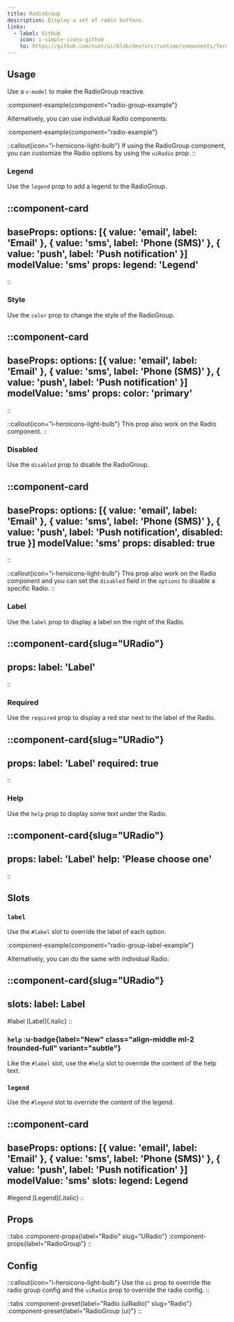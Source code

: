 ```yaml
---
title: RadioGroup
description: Display a set of radio buttons.
links:
  - label: GitHub
    icon: i-simple-icons-github
    to: https://github.com/nuxt/ui/blob/dev/src/runtime/components/forms/RadioGroup.vue
---
```


## Usage

Use a `v-model` to make the RadioGroup reactive.

:component-example{component="radio-group-example"}

Alternatively, you can use individual Radio components:

:component-example{component="radio-example"}

::callout{icon="i-heroicons-light-bulb"}
If using the RadioGroup component, you can customize the Radio options by using the `uiRadio` prop.
::

### Legend

Use the `legend` prop to add a legend to the RadioGroup.

::component-card
---
baseProps:
  options: [{ value: 'email', label: 'Email' }, { value: 'sms', label: 'Phone (SMS)' }, { value: 'push', label: 'Push notification' }]
  modelValue: 'sms'
props:
  legend: 'Legend'
---
::

### Style

Use the `color` prop to change the style of the RadioGroup.

::component-card
---
baseProps:
  options: [{ value: 'email', label: 'Email' }, { value: 'sms', label: 'Phone (SMS)' }, { value: 'push', label: 'Push notification' }]
  modelValue: 'sms'
props:
  color: 'primary'
---
::

::callout{icon="i-heroicons-light-bulb"}
This prop also work on the Radio component.
::

### Disabled

Use the `disabled` prop to disable the RadioGroup.

::component-card
---
baseProps:
  options: [{ value: 'email', label: 'Email' }, { value: 'sms', label: 'Phone (SMS)' }, { value: 'push', label: 'Push notification', disabled: true }]
  modelValue: 'sms'
props:
  disabled: true
---
::

::callout{icon="i-heroicons-light-bulb"}
This prop also work on the Radio component and you can set the `disabled` field in the `options` to disable a specific Radio.
::

### Label

Use the `label` prop to display a label on the right of the Radio.

::component-card{slug="URadio"}
---
props:
  label: 'Label'
---
::

### Required

Use the `required` prop to display a red star next to the label of the Radio.

::component-card{slug="URadio"}
---
props:
  label: 'Label'
  required: true
---
::

### Help

Use the `help` prop to display some text under the Radio.

::component-card{slug="URadio"}
---
props:
  label: 'Label'
  help: 'Please choose one'
---
::

## Slots

### `label`

Use the `#label` slot to override the label of each option.

:component-example{component="radio-group-label-example"}

Alternatively, you can do the same with individual Radio:

::component-card{slug="URadio"}
---
slots:
  label: <span class="italic">Label</span>
---

#label
  [Label]{.italic}
::

### `help` :u-badge{label="New" class="align-middle ml-2 !rounded-full" variant="subtle"}

Like the `#label` slot, use the `#help` slot to override the content of the help text.

### `legend`

Use the `#legend` slot to override the content of the legend.

::component-card
---
baseProps:
  options: [{ value: 'email', label: 'Email' }, { value: 'sms', label: 'Phone (SMS)' }, { value: 'push', label: 'Push notification' }]
  modelValue: 'sms'
slots:
  legend: <span class="italic">Legend</span>
---

#legend
  [Legend]{.italic}
::

## Props

::tabs
  :component-props{label="Radio" slug="URadio"}
  :component-props{label="RadioGroup"}
::

## Config

::callout{icon="i-heroicons-light-bulb"}
Use the `ui` prop to override the radio group config and the `uiRadio` prop to override the radio config.
::

::tabs
  :component-preset{label="Radio (uiRadio)" slug="Radio"}
  :component-preset{label="RadioGroup (ui)"}
::
